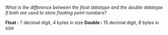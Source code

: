 *What is the difference between the float datatype and the double datatype if both are used to store floating point numbers?*

**Float :** 7 decimal digit, 4 bytes in size
**Double :** 15 decimal digit, 8 bytes in size 